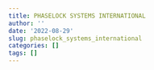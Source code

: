 ```yaml
---
title: PHASELOCK SYSTEMS INTERNATIONAL
author: ''
date: '2022-08-29'
slug: phaselock_systems_international
categories: []
tags: []
---
```

